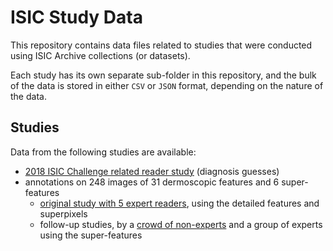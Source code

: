 # ISIC Study Data
This repository contains data files related to studies that were
conducted using ISIC Archive collections (or datasets).

Each study has its own separate sub-folder in this repository, and
the bulk of the data is stored in either ``CSV`` or ``JSON`` format,
depending on the nature of the data.

## Studies
Data from the following studies are available:
- [2018 ISIC Challenge related reader study](https://github.com/ISIC-Research/ISIC-Study-Data/tree/main/2018_Reader_Study) (diagnosis guesses)
- annotations on 248 images of 31 dermoscopic features and 6 super-features
  - [original study with 5 expert readers](https://github.com/ISIC-Research/expert-annotation-agreement-data), using the detailed features and superpixels
  - follow-up studies, by a [crowd of non-experts](https://github.com/ISIC-Research/ISIC-Study-Data/tree/main/EASY_non-expert_crowd) and a group of experts using the super-features
